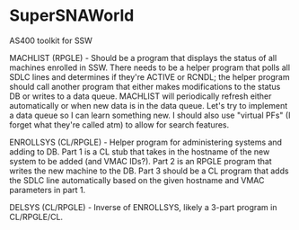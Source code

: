 # SuperSNAWorld
 AS400 toolkit for SSW

MACHLIST (RPGLE) - Should be a program that displays the status of all machines enrolled in SSW. There needs to be a helper program that polls all SDLC lines and determines if they're ACTIVE or RCNDL; the helper program should call another program that either makes modifications to the status DB or writes to a data queue. MACHLIST will periodically refresh either automatically or when new data is in the data queue. Let's try to implement a data queue so I can learn something new. I should also use "virtual PFs" (I forget what they're called atm) to allow for search features.

ENROLLSYS (CL/RPGLE) - Helper program for administering systems and adding to DB. Part 1 is a CL stub that takes in the hostname of the new system to be added (and VMAC IDs?). Part 2 is an RPGLE program that writes the new machine to the DB. Part 3 should be a CL program that adds the SDLC line automatically based on the given hostname and VMAC parameters in part 1.

DELSYS (CL/RPGLE) - Inverse of ENROLLSYS, likely a 3-part program in CL/RPGLE/CL.